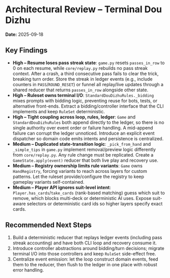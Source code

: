 # Architectural Review – Terminal Dou Dizhu

**Date:** 2025-09-18

## Key Findings

- **High – Resume loses pass streak state**: `game.py` resets `passes_in_row` to 0 on each resume, while `core/replay.py` rebuilds no pass streak context. After a crash, a third consecutive pass fails to clear the trick, breaking turn order. Store the streak in ledger events (e.g., include counters in `PASS`/`ROUND_RESET`) or funnel all replay/live updates through a shared reducer that returns `passes_in_row` alongside other state.
- **High – Ruleset owns terminal I/O**: `StandardDouDizhuRules._bidding` mixes prompts with bidding logic, preventing reuse for bots, tests, or alternative front-ends. Extract a bidding/controller interface that the CLI implements and keep `RuleSet` deterministic.
- **High – Tight coupling across loop, rules, ledger**: `Game` and `StandardDouDizhuRules` both append directly to the ledger, so there is no single authority over event order or failure handling. A mid-append failure can corrupt the ledger unnoticed. Introduce an explicit event dispatcher so domain code emits intents and persistence is centralized.
- **Medium – Duplicated state-transition logic**: `_pick_from_hand` and `_simple_tips` in `game.py` implement removal/preview logic differently from `core/replay.py`. Any rule change must be replicated. Create a `GameState.apply(event)` reducer that both live play and recovery use.
- **Medium – Registry ownership limits rule variants**: `Game` owns `HandRegistry`, forcing variants to reach across layers for custom patterns. Let the ruleset provide/configure the registry to keep gameplay variants self-contained.
- **Medium – Player API ignores suit-level intent**: `Player.has_cards`/`take_cards` (rank-based matching) guess which suit to remove, which blocks multi-deck or deterministic AI uses. Expose suit-aware selectors or deterministic card ids so higher layers specify exact cards.

## Recommended Next Steps

1. Build a deterministic reducer that replays ledger events (including pass streak accounting) and have both CLI loop and recovery consume it.
2. Introduce controller abstractions around bidding/turn decisions; migrate terminal I/O into those controllers and keep `RuleSet` side-effect free.
3. Centralize event emission: let the loop construct domain events, feed them to the reducer, then flush to the ledger in one place with robust error handling.
